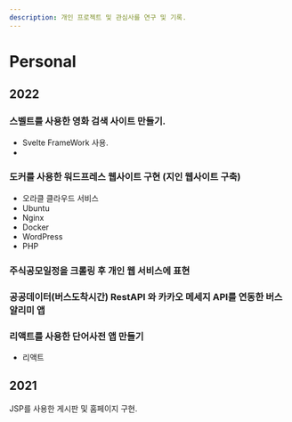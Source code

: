 ```yaml
---
description: 개인 프로젝트 및 관심사를 연구 및 기록.
---
```


# Personal

## 2022

### 스벨트를 사용한 영화 검색 사이트 만들기.
- Svelte FrameWork 사용.
- 



### 도커를 사용한 워드프레스 웹사이트 구현 (지인 웹사이트 구축)
 - 오라클 클라우드 서비스
 - Ubuntu
 - Nginx
 - Docker
 - WordPress
 - PHP

### 주식공모일정을 크롤링 후 개인 웹 서비스에 표현

### 공공데이터(버스도착시간) RestAPI 와 카카오 메세지 API를 연동한 버스알리미 앱

### 리액트를 사용한 단어사전 앱 만들기
- 리액트

## 2021&#x20;

JSP를 사용한 게시판 및 홈페이지 구현.













